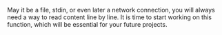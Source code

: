 May it be a file, stdin, or even later a network connection, you will always need a way to read content line by line. It is time to start working on this function, which will be essential for your future projects.
